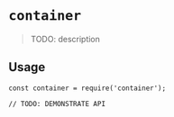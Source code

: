 # `container`

> TODO: description

## Usage

```
const container = require('container');

// TODO: DEMONSTRATE API
```
